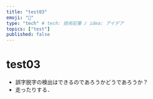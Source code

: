 ```yaml
---
title: "test03"
emoji: "🙌"
type: "tech" # tech: 技術記事 / idea: アイデア
topics: ["test"]
published: false
---
```


# test03
- 誤字脱字の検出はできるのであろうかどうであろうか？
- 走ったりする．

